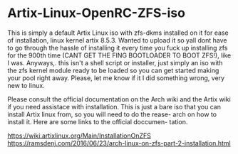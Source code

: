 # Artix-Linux-OpenRC-ZFS-iso
This is simply a default Artix Linux iso with zfs-dkms installed on it  for ease of installation, linux kernel artix 8.5.3. Wanted to upload it so yall dont have to go through the hassle of installing it every time you fuck up installing zfs for the 900th time (CANT GET THE FING  BOOTLOADER TO BOOT ZFS!), like I was. Anyways,. this isn't a shell script or installer, just simply an iso with the zfs kernel module  ready to be loaded so you can get started making your pool right  away. Please, let me know if it I did something wrong, very new to  linux.

Please consult the official documentation on the Arch wiki and the Artix 
wiki if you need assistace with installation. This is just a bare iso 
that you can install Artix linux from, so you will need to do the rease-
arch on how to install it. Here are some links to the official doccumen-
tation. 

https://wiki.artixlinux.org/Main/InstallationOnZFS
https://ramsdenj.com/2016/06/23/arch-linux-on-zfs-part-2-installation.html

